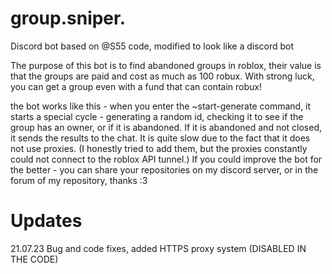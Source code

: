 # group.sniper.
Discord bot based on @S55 code, modified to look like a discord bot

The purpose of this bot is to find abandoned groups in roblox, their value is that the groups are paid and cost as much as 100 robux.
With strong luck, you can get a group even with a fund that can contain robux!

the bot works like this - when you enter the ~start-generate command, it starts a special cycle - generating a random id, checking it to see if the group has an owner, or if it is abandoned. If it is abandoned and not closed, it sends the results to the chat.
It is quite slow due to the fact that it does not use proxies. (I honestly tried to add them, but the proxies constantly could not connect to the roblox API tunnel.)
If you could improve the bot for the better - you can share your repositories on my discord server, or in the forum of my repository, thanks :3

# Updates

21.07.23
Bug and code fixes, added HTTPS proxy system (DISABLED IN THE CODE)
